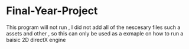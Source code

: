 # Final-Year-Project


This program will not run , I did not add all of the nescesary files such a assets and other , so this can only be used as a exmaple on how to run a baisic 2D directX engine
